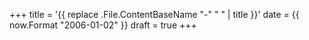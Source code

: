 +++
title = '{{ replace .File.ContentBaseName "-" " " | title }}'
date = {{ now.Format "2006-01-02" }}
draft = true
+++
